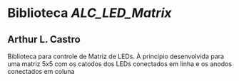 # Biblioteca *ALC_LED_Matrix*
## Arthur L. Castro

Biblioteca para controle de Matriz de LEDs.
À princípio desenvolvida para uma matriz 5x5 com os catodos dos LEDs conectados em linha e os anodos conectados em coluna